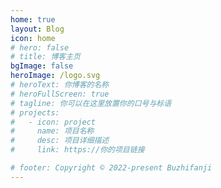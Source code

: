 ```yaml
---
home: true
layout: Blog
icon: home
# hero: false
# title: 博客主页
bgImage: false
heroImage: /logo.svg
# heroText: 你博客的名称
# heroFullScreen: true
# tagline: 你可以在这里放置你的口号与标语
# projects:
#   - icon: project
#     name: 项目名称
#     desc: 项目详细描述
#     link: https://你的项目链接

# footer: Copyright © 2022-present Buzhifanji
---
```

